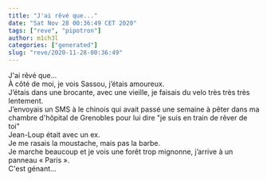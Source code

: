 ```yaml
---
title: "J'ai rêvé que..."
date: "Sat Nov 28 00:36:49 CET 2020"
tags: ["reve", "pipotron"]
author: m1ch3l
categories: ["generated"]
slug: "reve/2020-11-28-00:36:49"
---
```


J'ai rêvé que...<br>
À côté de moi, je vois Sassou, j’étais amoureux.<br>
J’étais dans une brocante, avec une vieille, je faisais du velo très très très lentement.<br>
J’envoyais un SMS à le chinois qui avait passé une semaine à pêter dans ma chambre d'hôpital de Grenobles pour lui dire "je suis en train de rêver de toi"<br>
Jean-Loup était avec un ex.<br>
Je me rasais la moustache, mais pas la barbe.<br>
Je marche beaucoup et je vois une forêt trop mignonne, j’arrive à un panneau « Paris ».<br>
C'est génant...<br>
